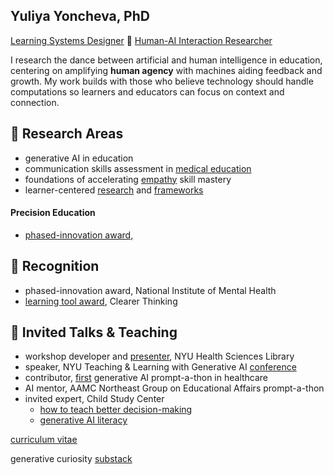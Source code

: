  
Yuliya Yoncheva, PhD
---------
[Learning Systems Designer](https://med.nyu.edu/faculty/yuliya-n-yoncheva) 🧭 [Human-AI Interaction Researcher](https://github.com/yuliyayoncheva/chatbots)


I research the dance between artificial and human intelligence in education, centering on amplifying **human agency** with machines aiding feedback and growth. My work builds with those who believe technology should handle computations so learners and educators can focus on context and connection.

🌱 Research Areas 
---------
- generative AI in education
- communication skills assessment in [medical education](https://med.nyu.edu/departments-institutes/medicine/divisions/general-internal-medicine-clinical-innovation/program-medical-education-innovations-research/innovation-grants)
- foundations of accelerating [empathy](https://www.empathyproject.com/denise) skill mastery
- learner-centered [research](https://osf.io/sab47?view_only=16881cfb3dc1455f875bb3ab53314344) and [frameworks](https://osf.io/8vd3s)

#### Precision Education
- [phased-innovation award,](https://osf.io/rsx36/?view_only=16881cfb3dc1455f875bb3ab53314344) 

🌱 Recognition
--------

- phased-innovation award, National Institute of Mental Health
- [learning tool award](https://programs.clearerthinking.org/effective_trust_repair.html), Clearer Thinking

🌱 Invited Talks & Teaching
--------

- workshop developer and [presenter](https://linktr.ee/AI.B.C), NYU Health Sciences Library
- speaker, NYU Teaching & Learning with Generative AI [conference](https://wp.nyu.edu/2023aiconference/schedule/)
- contributor, [first](https://doi.org/10.1371/journal.pdig.0000394) generative AI prompt-a-thon in healthcare
- AI mentor, AAMC Northeast Group on Educational Affairs prompt-a-thon
- invited expert, Child Study Center
	- [how to teach better decision-making](https://osf.io/j39nr)
	- [generative AI literacy](https://osf.io/qmjwf)

[curriculum vitae](https://docs.google.com/document/d/e/2PACX-1vR3RcpUGNQ-rcWsGTShTm3G4k24vE5bOUzNGAHdiiO_f7d3ww4u9mJFjDvT1CLrHNcTtrgTN_W0028U/pub)

generative curiosity [substack](https://yuliyayoncheva.substack.com/p/explain-like-im-a-cat-e0f22abb0edf) 



<!--
**yuliyayoncheva/yuliyayoncheva** is a ✨ _special_ ✨ repository because its `README.md` (this file) appears on your GitHub profile.

Here are some ideas to get you started:

- 🔭 I’m currently working on ...
- 🌱 I’m currently learning ...
- 👯 I’m looking to collaborate on ...
- 🤔 I’m looking for help with ...
- 💬 Ask me about ...
- 📫 How to reach me: ...
- 😄 Pronouns: ...
- ⚡ Fun fact: ...
💜 Going to SXSW EDU 2025?
---------
 [Vote here](https://panelpicker.sxsw.com/vote/149620) to bring my Curiosity Engaged session to SXSW EDU #PanelPicker 

[biosketch: contributions to science](https://docs.google.com/document/d/e/2PACX-1vRJ0lEUf_TSBqkA4jTcXpoMKsa5XQzKaqASRqGBFHYO07jOWooa68JgidRiQEjFx7gQW7Au8lRNB5sn/pub)
 
-->
